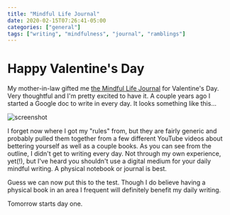 ```yaml
---
title: "Mindful Life Journal"
date: 2020-02-15T07:26:41-05:00
categories: ["general"]
tags: ["writing", "mindfulness", "journal", "ramblings"]
---
```


# Happy Valentine's Day
My mother-in-law gifted me [the Mindful Life Journal](https://amzn.com/1948337002) for Valentine's Day.  Very thoughtful and I'm pretty excited to have it.  A couple years ago I started a Google doc to write in every day.  It looks something like this...

![screenshot](/images/posts/mindful-life-journal-01.png)

I forget now where I got my "rules" from, but they are fairly generic and probably pulled them together from a few different YouTube videos about bettering yourself as well as a couple books.  As you can see from the outline, I didn't get to writing every day.  Not through my own experience, yet(!), but I've heard you shouldn't use a digital medium for your daily mindful writing.  A physical notebook or journal is best.  

Guess we can now put this to the test.  Though I do believe having a physical book in an area I frequent will definitely benefit my daily writing.  

Tomorrow starts day one.